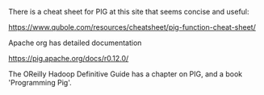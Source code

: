 There is a cheat sheet for PIG at this site that seems concise and useful:

https://www.qubole.com/resources/cheatsheet/pig-function-cheat-sheet/

Apache org has detailed documentation

https://pig.apache.org/docs/r0.12.0/

The OReilly Hadoop Definitive Guide has a chapter on PIG, and a book 'Programming Pig'.

